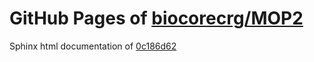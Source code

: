 GitHub Pages of [biocorecrg/MOP2](https://github.com/biocorecrg/MOP2.git)
===
Sphinx html documentation of [0c186d62](https://github.com/biocorecrg/MOP2/tree/0c186d629ac6ed42da419e9c344181914443bfa4)
